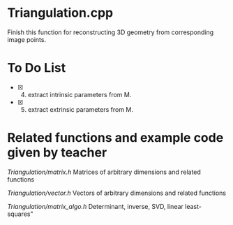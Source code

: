 # Triangulation.cpp
Finish this function for reconstructing 3D geometry from corresponding image points.
# To Do List
- [x] 4. extract intrinsic parameters from M.
- [x] 5. extract extrinsic parameters from M.
# Related functions and example code given by teacher
*Triangulation/matrix.h*  Matrices of arbitrary dimensions and related functions

*Triangulation/vector.h*  Vectors of arbitrary dimensions and related functions

*Triangulation/matrix_algo.h*  Determinant, inverse, SVD, linear least-squares"
